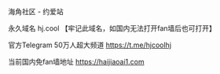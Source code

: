 海角社区 - 约爱站

永久域名 hj.cool
【牢记此域名，如国内无法打开fan墙后也可打开】

官方Telegram 50万人超大频道
https://t.me/hjcoolhj

当前国内免fan墙地址
https://haijiaoai1.com

